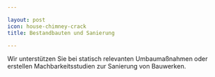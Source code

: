 ```yaml
---

layout: post
icon: house-chimney-crack
title: Bestandbauten und Sanierung

---
```


Wir unterstützen Sie bei statisch relevanten Umbaumaßnahmen oder erstellen Machbarkeitsstudien zur Sanierung von Bauwerken.
